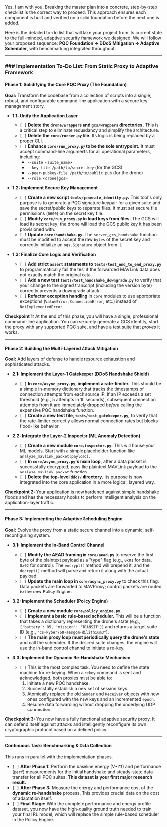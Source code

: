 Yes, I am with you. Breaking the master plan into a concrete, step-by-step checklist is the correct way to proceed. This approach ensures each component is built and verified on a solid foundation before the next one is added.

Here is the detailed to-do list that will take your project from its current state to the full-minded, adaptive security framework we designed. We will follow your proposed sequence: **PQC Foundation -> DDoS Mitigation -> Adaptive Scheduler**, with benchmarking integrated throughout.

---
### ### **Implementation To-Do List: From Static Proxy to Adaptive Framework**

#### **Phase 1: Solidifying the Core PQC Proxy (The Foundation)**
**Goal:** Transform the codebase from a collection of scripts into a single, robust, and configurable command-line application with a secure key management story.

* **1.1: Unify the Application Layer**
    * `[ ]` **Delete the `drone/wrappers` and `gcs/wrappers` directories.** This is a critical step to eliminate redundancy and simplify the architecture.
    * `[ ]` **Delete the `core/runner.py` file.** Its logic is being replaced by a proper CLI.
    * `[ ]` **Enhance `core/run_proxy.py` to be the sole entrypoint.** It must accept command-line arguments for all operational parameters, including:
        * `--suite <suite_name>`
        * `--key-file /path/to/secret.key` (for the GCS)
        * `--peer-pubkey-file /path/to/public.pub` (for the drone)
        * `--role <drone|gcs>`

* **1.2: Implement Secure Key Management**
    * `[ ]` **Create a new script `tools/generate_identity.py`.** This tool's only purpose is to generate a PQC signature keypair for a given suite and save the secret/public keys to separate files. It must set secure file permissions (`0600`) on the secret key file.
    * `[ ]` **Modify `core/run_proxy.py` to load keys from files.** The GCS will load its secret key; the drone will load the GCS public key it has been provisioned with.
    * `[ ]` **Update `core/handshake.py`.** The `server_gcs_handshake` function must be modified to accept the raw `bytes` of the secret key and correctly initialize an `oqs.Signature` object from it.

* **1.3: Finalize Core Logic and Verification**
    * `[ ]` **Add strict `assert` statements to `tests/test_end_to_end_proxy.py`** to programmatically fail the test if the forwarded MAVLink data does not exactly match the original data.
    * `[ ]` **Add a new test `tests/test_handshake_downgrade.py`** to verify that your change to the signed transcript (including the version byte) correctly prevents a downgrade attack.
    * `[ ]` **Refactor exception handling** in `core` modules to use appropriate exceptions (`ValueError`, `ConnectionError`, etc.) instead of `NotImplementedError`.

**Checkpoint 1:** At the end of this phase, you will have a single, professional command-line application. You can securely generate a GCS identity, start the proxy with any supported PQC suite, and have a test suite that *proves* it works.

---
#### **Phase 2: Building the Multi-Layered Attack Mitigation**
**Goal:** Add layers of defense to handle resource exhaustion and sophisticated attacks.

* **2.1: Implement the Layer-1 Gatekeeper (DDoS Handshake Shield)**
    * `[ ]` **In `core/async_proxy.py`, implement a rate-limiter.** This should be a simple in-memory dictionary that tracks the timestamps of connection attempts from each source IP. If an IP exceeds a set threshold (e.g., 5 attempts in 10 seconds), subsequent connection attempts from it are immediately dropped *before* calling the expensive PQC handshake function.
    * `[ ]` **Create a new test file, `tests/test_gatekeeper.py`,** to verify that the rate-limiter correctly allows normal connection rates but blocks flood-like behavior.

* **2.2: Integrate the Layer-2 Inspector (ML Anomaly Detection)**
    * `[ ]` **Create a new module `core/inspector.py`.** This will house your ML models. Start with a simple placeholder function like `analyze_mavlink_packet(payload)`.
    * `[ ]` **In `core/async_proxy.py`'s main loop,** after a data packet is successfully decrypted, pass the plaintext MAVLink payload to the `analyze_mavlink_packet` function.
    * `[ ]` **Delete the top-level `ddos/` directory.** Its purpose is now integrated into the core application in a more logical, layered way.

**Checkpoint 2:** Your application is now hardened against simple handshake floods and has the necessary hooks to perform intelligent analysis on the application-layer traffic.

---
#### **Phase 3: Implementing the Adaptive Scheduling Engine**
**Goal:** Evolve the proxy from a static secure channel into a dynamic, self-reconfiguring system.

* **3.1: Implement the In-Band Control Channel**
    * `[ ]` **Modify the AEAD framing in `core/aead.py`** to reserve the first byte of the plaintext payload as a "type" flag (e.g., `0x01` for data, `0x02` for control). The `encrypt()` method will prepend it, and the `decrypt()` method will parse and return it along with the actual payload.
    * `[ ]` **Update the main loop in `core/async_proxy.py`** to check this flag. Data packets are forwarded to MAVProxy; control packets are routed to the new Policy Engine.

* **3.2: Implement the Scheduler (Policy Engine)**
    * `[ ]` **Create a new module `core/policy_engine.py`**.
    * `[ ]` **Implement a basic rule-based scheduler.** This will be a function that takes a dictionary representing the drone's state (e.g., `{'battery': 85, 'mission': 'TRANSIT'}`) and returns a target suite ID (e.g., `"cs-kyber768-aesgcm-dilithium3"`).
    * `[ ]` **The main proxy loop must periodically query the drone's state** and call the scheduler. If the desired suite changes, the engine will use the in-band control channel to initiate a re-key.

* **3.3: Implement the Dynamic Re-Handshake Mechanism**
    * `[ ]` This is the most complex task. You need to define the state machine for re-keying. When a `rekey` command is sent and acknowledged, both proxies must be able to:
        1.  Initiate a new PQC handshake.
        2.  Successfully establish a new set of session keys.
        3.  Atomically replace the old `Sender` and `Receiver` objects with new ones configured with the new keys and an incremented `epoch`.
        4.  Resume data forwarding without dropping the underlying UDP connection.

**Checkpoint 3:** You now have a fully functional adaptive security proxy. It can defend itself against attacks and intelligently reconfigure its own cryptographic protocol based on a defined policy.

---
#### **Continuous Task: Benchmarking & Data Collection**
This runs in parallel with the implementation phases.

* `[ ]` **After Phase 1:** Perform the baseline energy (V\*I\*t) and performance (`perf`) measurements for the initial handshake and steady-state data transfer for all PQC suites. **This dataset is your first major research result.**
* `[ ]` **After Phase 3:** Measure the energy and performance cost of the **dynamic re-handshake** process. This provides crucial data on the cost of adaptation itself.
* `[ ]` **Final Stage:** With the complete performance and energy profile dataset, you now have the high-quality ground truth needed to train your final RL model, which will replace the simple rule-based scheduler in the Policy Engine.